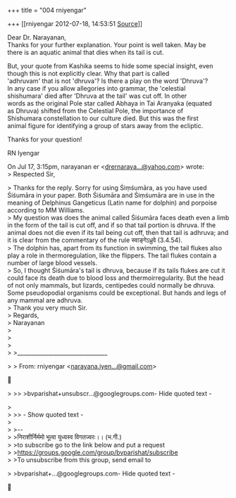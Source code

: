 +++
title = "004 rniyengar"

+++
[[rniyengar	2012-07-18, 14:53:51 [Source](https://groups.google.com/g/bvparishat/c/OfJsGb4Ptew)]]



Dear Dr. Narayanan,  
Thanks for your further explanation. Your point is well taken. May be  
there is an aquatic animal that dies when its tail is cut.  
  
But, your quote from Kashika seems to hide some special insight, even  
though this is not explicitly clear. Why that part is called  
'adhruvam' that is not 'dhruva'? Is there a play on the word 'Dhruva'?  
In any case if you allow allegories into grammar, the 'celestial  
shishumara' died after 'Dhruva at the tail' was cut off. In other  
words as the original Pole star called Abhaya in Tai Aranyaka (equated  
as Dhruva) shifted from the Celestial Pole, the importance of  
Shishumara constellation to our culture died. But this was the first  
animal figure for identifying a group of stars away from the ecliptic.  
  
Thanks for your question!  
  
RN Iyengar  

  
On Jul 17, 3:15pm, narayanan er \<[drernaraya...@yahoo.com]()\> wrote:  
\> Respected Sir,  

\> Thanks for the reply. Sorry for using Śiṃśumāra, as you have used Śiśumāra in your paper. Both Śiśumāra and Śiṃśumāra are in use in the meaning of Delphinus Gangeticus (Latin name for dolphin) and porpoise according to MM Williams.  
\> My question was does the animal called Śiśumāra faces death even a limb in the form of the tail is cut off, and if so that tail portion is dhruva. If the animal does not die even if its tail being cut off, then that tail is adhruva; and it is clear from the commentary of the rule स्वाङ्गेऽध्रुवे (3.4.54).  
\> The dolphin has, apart from its function in swimming, the tail flukes also play a role in thermoregulation, like the flippers. The tail flukes contain a number of large blood vessels.  
\> So, I thought Śiśumāra's tail is dhruva, because if its tails flukes are cut it could face its death due to blood loss and thermoirregularity. But the head of not only mammals, but lizards, centipedes could normally be dhruva. Some pseudopodial organisms could be exceptional. But hands and legs of any mammal are adhruva.  
\> Thank you very much Sir.  
\> Regards,  
\> Narayanan  
\>  
\>  
\>  
\> \>\_\_\_\_\_\_\_\_\_\_\_\_\_\_\_\_\_\_\_\_\_\_\_\_\_\_\_\_\_\_\_\_  

\> \> From: rniyengar \<[narayana.iyen...@gmail.com]()\>  



\> \>\> \>bvparishat+unsubscr...@googlegroups.com- Hide quoted text -  

\>  
\> \>\> - Show quoted text -  
\>  
\> \>--  
\> \>निराशीर्निर्ममो भूत्वा युध्यस्व विगतज्वरः।। (भ.गी.)  
\> \>to subscribe go to the link below and put a request  
\> \><https://groups.google.com/group/bvparishat/subscribe>  
\> \>To unsubscribe from this group, send email to  

\> \>bvparishat+...@googlegroups.com- Hide quoted text -  



